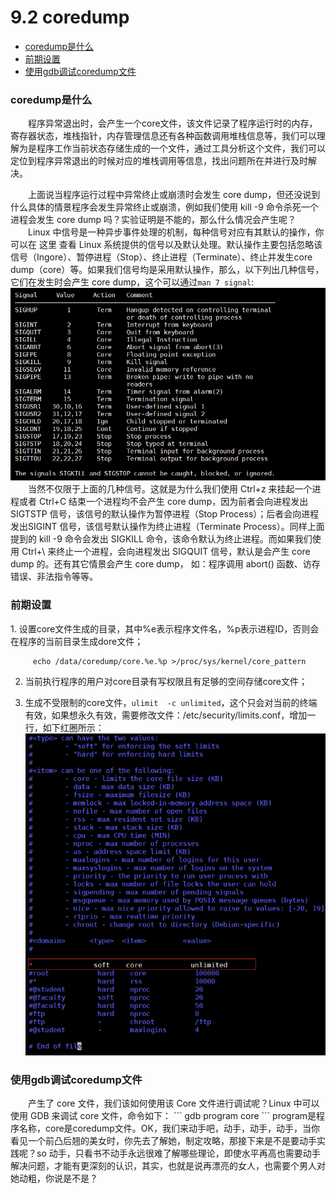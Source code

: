 # 9.2 coredump
* [coredump是什么](#1)
* [前期设置](#2)
* [使用gdb调试coredump文件](#3)



<h3 id="1">coredump是什么</h3>
&emsp;&emsp;程序异常退出时，会产生一个core文件，该文件记录了程序运行时的内存，寄存器状态，堆栈指针，内存管理信息还有各种函数调用堆栈信息等，我们可以理解为是程序工作当前状态存储生成的一个文件，通过工具分析这个文件，我们可以定位到程序异常退出的时候对应的堆栈调用等信息，找出问题所在并进行及时解决。

&emsp;&emsp;上面说当程序运行过程中异常终止或崩溃时会发生 core dump，但还没说到什么具体的情景程序会发生异常终止或崩溃，例如我们使用 kill -9 命令杀死一个进程会发生 core dump 吗？实验证明是不能的，那么什么情况会产生呢？  
&emsp;&emsp;Linux 中信号是一种异步事件处理的机制，每种信号对应有其默认的操作，你可以在 这里 查看 Linux 系统提供的信号以及默认处理。默认操作主要包括忽略该信号（Ingore）、暂停进程（Stop）、终止进程（Terminate）、终止并发生core dump（core）等。如果我们信号均是采用默认操作，那么，以下列出几种信号，它们在发生时会产生 core dump，这个可以通过`man 7 signal`:
![coredump信号](9_1.png)
&emsp;&emsp;当然不仅限于上面的几种信号。这就是为什么我们使用 Ctrl+z 来挂起一个进程或者 Ctrl+C 结束一个进程均不会产生 core dump，因为前者会向进程发出 SIGTSTP 信号，该信号的默认操作为暂停进程（Stop Process）；后者会向进程发出SIGINT 信号，该信号默认操作为终止进程（Terminate Process）。同样上面提到的 kill -9 命令会发出 SIGKILL 命令，该命令默认为终止进程。而如果我们使用 Ctrl+\ 来终止一个进程，会向进程发出 SIGQUIT 信号，默认是会产生 core dump 的。还有其它情景会产生 core dump， 如：程序调用 abort() 函数、访存错误、非法指令等等。

<h3 id="2">前期设置</h3>
1. 设置core文件生成的目录，其中%e表示程序文件名，%p表示进程ID，否则会在程序的当前目录生成dore文件；

```
	 echo /data/coredump/core.%e.%p >/proc/sys/kernel/core_pattern   
```
2. 当前执行程序的用户对core目录有写权限且有足够的空间存储core文件；
   	
3. 生成不受限制的core文件，`ulimit  -c unlimited`，这个只会对当前的终端有效，如果想永久有效，需要修改文件：/etc/security/limits.conf，增加一行，如下红圈所示：  
![设置core文件](9_2.png)


<h3 id="3">使用gdb调试coredump文件</h3>
&emsp;&emsp;产生了 core 文件，我们该如何使用该 Core 文件进行调试呢？Linux 中可以使用 GDB 来调试 core 文件，命令如下：
```
gdb program core
```
program是程序名称，core是coredump文件。OK，我们来动手吧，动手，动手，动手，当你看见一个前凸后翘的美女时，你先去了解她，制定攻略，那接下来是不是要动手实践呢？so 动手，只看书不动手永远很难了解哪些理论，即使水平再高也需要动手解决问题，才能有更深刻的认识，其实，也就是说再漂亮的女人，也需要个男人对她动粗，你说是不是？